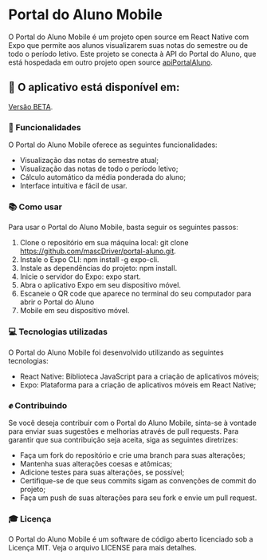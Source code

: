 # Portal do Aluno Mobile

O Portal do Aluno Mobile é um projeto open source em React Native com Expo que permite aos alunos visualizarem suas notas do semestre ou de todo o período letivo. Este projeto se conecta à API do Portal do Aluno, que está hospedada em outro projeto open source [apiPortalAluno](https://github.com/mascDriver/apiPortalAluno).


## :iphone:	 O aplicativo está disponível em:
[Versão BETA](https://github.com/mascDriver/portal-aluno/releases/tag/0.0.1).

### :rocket: Funcionalidades

O Portal do Aluno Mobile oferece as seguintes funcionalidades:

* Visualização das notas do semestre atual;
* Visualização das notas de todo o período letivo;
* Cálculo automático da média ponderada do aluno;
* Interface intuitiva e fácil de usar.


### :books: Como usar

Para usar o Portal do Aluno Mobile, basta seguir os seguintes passos:

1. Clone o repositório em sua máquina local: git clone https://github.com/mascDriver/portal-aluno.git.
2. Instale o Expo CLI: npm install -g expo-cli.
3. Instale as dependências do projeto: npm install.
4. Inicie o servidor do Expo: expo start.
5. Abra o aplicativo Expo em seu dispositivo móvel.
6. Escaneie o QR code que aparece no terminal do seu computador para abrir o Portal do Aluno
7. Mobile em seu dispositivo móvel.


### :computer: Tecnologias utilizadas


O Portal do Aluno Mobile foi desenvolvido utilizando as seguintes tecnologias:

* React Native: Biblioteca JavaScript para a criação de aplicativos móveis;
* Expo: Plataforma para a criação de aplicativos móveis em React Native;


### :fist: Contribuindo

Se você deseja contribuir com o Portal do Aluno Mobile, sinta-se à vontade para enviar suas sugestões e melhorias através de pull requests. Para garantir que sua contribuição seja aceita, siga as seguintes diretrizes:

* Faça um fork do repositório e crie uma branch para suas alterações;
* Mantenha suas alterações coesas e atômicas;
* Adicione testes para suas alterações, se possível;
* Certifique-se de que seus commits sigam as convenções de commit do projeto;
* Faça um push de suas alterações para seu fork e envie um pull request.

### :mortar_board: Licença

O Portal do Aluno Mobile é um software de código aberto licenciado sob a Licença MIT. Veja o arquivo LICENSE para mais detalhes.
